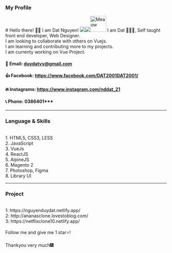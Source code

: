 
<!-- <h1 align="center"&text_color=DC143C>Hello everyone</h1> -->
<!-- <a href="https:&#x2F;&#x2F;www.canva.com&#x2F;design&#x2F;DAEpCTAVUVA&#x2F;view?utm_content=DAEpCTAVUVA&amp;utm_campaign=designshare&amp;utm_medium=embeds&amp;utm_source=link" target="_blank" rel="noopener">to Datnguyen</a> của Dat Tran -->
<h3 align="left" >My Profile </h3>
# Hello there! 👋🏻 I am Dat Nguyen! <a href=https://www.linkedin.com/in/dat-nguyen-duy/> <img src="https://img.shields.io/badge/LinkedIn-0077B5?style=plastic&logo=linkedin&logoColor=white"></a><img src="https://komarev.com/ghpvc/?username=DatNguyenFEdev&color=blue&style=plastic"><img src="https://i.imgur.com/veZrcC7.gif" alt="Meaow" width="50" />
I am Dat 🙋🏻‍♂️, Self taught front end developer, Web Designer.<br>
I am looking to collaborate with others on Vuejs.<br>
I am learning and contributing more to my projects.<br>
I am currenty working on Vue Project.<br>

#### 💬 Email: duydatvv@gmail.com

#### 👍 Facebook: https://www.facebook.com/DAT2001DAT2001/

#### 🔥 Instagrams: https://www.instagram.com/nddat_21

#### 📞 Phone: 0386401***
<hr>

<h3 align="left"> Language & Skills </h3>
<br>
1️. HTML5, CSS3, LESS
</br>
2️. JavaScript
</br>
3️. VueJs
</br>
4. ReactJS
</br>
5. AlpineJS
</br>
6. Magento 2
</br>
7. Photoshop, Figma
</br>
8. Library UI
</br>

<hr>
<h3 align="left"> Project </h3>
<br>
1:  https://nguyenduydat.netlify.app/
</br>
2:  http://ananasclone.lovestoblog.com/
</br>
3:  https://netflixclone10.netlify.app/
</br>
</br>
Follow me and give me 1 star⭐!
<br>
<br>
Thankyou very much🎆

